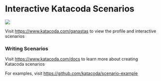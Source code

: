 # Interactive Katacoda Scenarios

[![](http://shields.katacoda.com/katacoda/ganastas/count.svg)](https://www.katacoda.com/ganastas "Get your profile on Katacoda.com")

Visit https://www.katacoda.com/ganastas to view the profile and interactive scenarios

### Writing Scenarios
Visit https://www.katacoda.com/docs to learn more about creating Katacoda scenarios

For examples, visit https://github.com/katacoda/scenario-example

